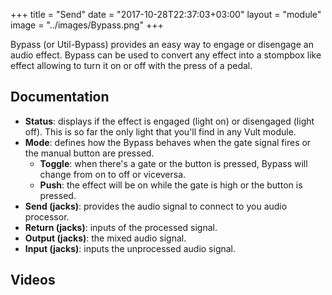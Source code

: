 +++
title = "Send"
date = "2017-10-28T22:37:03+03:00"
layout = "module"
image = "../images/Bypass.png"
+++

Bypass (or Util-Bypass) provides an easy way to engage or disengage an audio effect. Bypass can be used to convert any effect into a stompbox like effect allowing to turn it on or off with the press of a pedal.

## Documentation

- **Status**: displays if the effect is engaged (light on) or disengaged (light off). This is so far the only light that you'll find in any Vult module.
- **Mode**: defines how the Bypass behaves when the gate signal fires or the manual button are pressed.
   - **Toggle**: when there's a gate or the button is pressed, Bypass will change from on to off or viceversa.
   - **Push**: the effect will be on while the gate is high or the button is pressed.
- **Send (jacks)**: provides the audio signal to connect to you audio processor.
- **Return (jacks)**: inputs of the processed signal.
- **Output (jacks)**: the mixed audio signal.
- **Input (jacks)**: inputs the unprocessed audio signal.

## Videos

